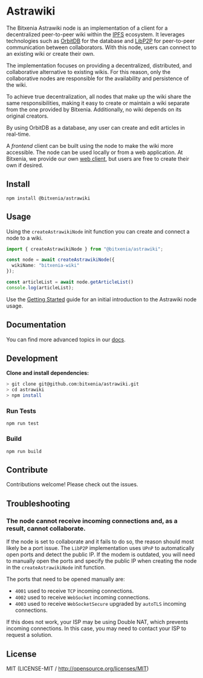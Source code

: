 # Astrawiki

The Bitxenia Astrawiki node is an implementation of a client for a decentralized peer-to-peer wiki within the [IPFS](https://ipfs.tech) ecosystem. It leverages technologies such as [OrbitDB](https://github.com/orbitdb/orbitdb) for the database and [LibP2P](https://github.com/libp2p/js-libp2p) for peer-to-peer communication between collaborators. With this node, users can connect to an existing wiki or create their own.  

The implementation focuses on providing a decentralized, distributed, and collaborative alternative to existing wikis. For this reason, only the collaborative nodes are responsible for the availability and persistence of the wiki.  

To achieve true decentralization, all nodes that make up the wiki share the same responsibilities, making it easy to create or maintain a wiki separate from the one provided by Bitxenia. Additionally, no wiki depends on its original creators.  

By using OrbitDB as a database, any user can create and edit articles in real-time.  

A *frontend* client can be built using the node to make the wiki more accessible. The node can be used locally or from a web application. At Bitxenia, we provide our own [web client](https://github.com/bitxenia/rc), but users are free to create their own if desired.

## Install
```
npm install @bitxenia/astrawiki
```

## Usage
Using the `createAstrawikiNode` init function you can create and connect a node to a wiki.
```ts
import { createAstrawikiNode } from "@bitxenia/astrawiki";

const node = await createAstrawikiNode({
  wikiName: "bitxenia-wiki"
});

const articleList = await node.getArticleList()
console.log(articleList);
```
Use the [Getting Started](https://github.com/bitxenia/astrawiki/tree/main/docs/getting_started.md) guide for an initial introduction to the Astrawiki node usage.

## Documentation

You can find more advanced topics in our [docs](https://github.com/bitxenia/astrawiki/tree/main/docs).

## Development

**Clone and install dependencies:**

```sh
> git clone git@github.com:bitxenia/astrawiki.git
> cd astrawiki
> npm install
```

### Run Tests
```
npm run test
```

### Build
```
npm run build
```

## Contribute
Contributions welcome! Please check out the issues.

## Troubleshooting

### The node cannot receive incoming connections and, as a result, cannot collaborate.
If the node is set to collaborate and it fails to do so, the reason should most likely be a port issue. The `LibP2P` implementation uses `UPnP` to automatically open ports and detect the public IP. If the modem is outdated, you will need to manually open the ports and specify the public IP when creating the node in the `createAstrawikiNode` init function.

The ports that need to be opened manually are:
- `4001` used to receive `TCP` incoming connections.
- `4002` used to receive `WebSocket` incoming connections.
- `4003` used to receive `WebSocketSecure` upgraded by `autoTLS` incoming connections.

If this does not work, your ISP may be using Double NAT, which prevents incoming connections. In this case, you may need to contact your ISP to request a solution.

## License
MIT (LICENSE-MIT / http://opensource.org/licenses/MIT)
